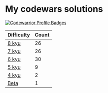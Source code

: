# My codewars solutions


[![Codewarrior Profile Badges](https://www.codewars.com/users/Unvares/badges/large)](https://www.codewars.com/users/Unvares)


| Difficulty                                                     | Count  |
| -------------------------------------------------------------- | ------ |
| [8 kyu](https://github.com/Unvares/codewars/tree/master/8-kyu) |   26   |
| [7 kyu](https://github.com/Unvares/codewars/tree/master/7-kyu) |   26   |
| [6 kyu](https://github.com/Unvares/codewars/tree/master/6-kyu) |   30   |
| [5 kyu](https://github.com/Unvares/codewars/tree/master/5-kyu) |    9   |
| [4 kyu](https://github.com/Unvares/codewars/tree/master/4-kyu) |    2   |
| [Beta](https://github.com/Unvares/codewars/tree/master/Beta)   |    1   |
